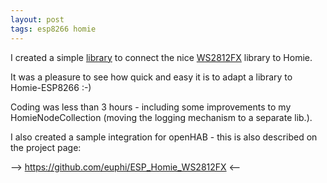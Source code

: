 ```yaml
---
layout: post
tags: esp8266 homie
---
```


I created a simple [library](https://github.com/euphi/ESP_Homie_WS2812FX) to connect the nice [WS2812FX](https://github.com/kitesurfer1404/WS2812FX) library to Homie.

It was a pleasure to see how quick and easy it is to adapt a library to Homie-ESP8266 :-)

Coding was less than 3 hours - including some improvements to  my HomieNodeCollection (moving the logging mechanism to a separate lib.).

I also created a sample integration for openHAB - this is also described on the project page:

 --> https://github.com/euphi/ESP_Homie_WS2812FX <--
